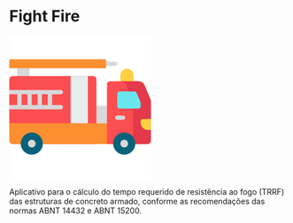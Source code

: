 # Fight Fire

![](https://raw.githubusercontent.com/algab/fight-fire/master/assets/icon.png)

Aplicativo para o cálculo do tempo requerido de resistência ao fogo (TRRF) das estruturas de concreto armado, conforme as recomendações das normas ABNT 14432 e ABNT 15200.

